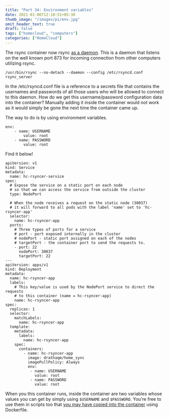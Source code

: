 ```yaml
---
title: "Part 34: Environment variables"
date: 2021-01-06T12:10:51+05:30
thumb_image: "/images/pi/env.jpg"
omit_header_text: true
draft: false
tags: ["homecloud", "computers"]
categories: ["HomeCloud"]
---
```


The rsync container now rsync [as a daemon](https://www.jveweb.net/en/archives/2011/01/running-rsync-as-a-daemon.html). This is a daemon that listens on the well known port 873 for incoming connection from other computers utilizing rsync. 

```
/usr/bin/rsync --no-detach --daemon --config /etc/rsyncd.conf rsync_server
```

In the /etc/rsyncd.conf file is a reference to a secrets file that contains the usernames and passwords of all those users who will be allowed to connect to this daemon. How do we get this username/password configuration data into the container? Manually adding it inside the container would not work as it would simply be gone the next time the container came up. 

The way to do is by using environment variables. 

```
env:
    - name: USERNAME
        value: root
    - name: PASSWORD
        value: root
```

Find it below!

```
apiVersion: v1
kind: Service
metadata:
  name: hc-rsyncer-service
spec:
  # Expose the service on a static port on each node
  # so that we can access the service from outside the cluster
  type: NodePort

  # When the node receives a request on the static node (30037)
  # it will forward to all pods with the label 'name' set to 'hc-rsyncer-app'
  selector:
    name: hc-rsyncer-app
  ports:
    # Three types of ports for a service
    # port - port exposed internally in the cluster
    # nodePort - static port assigned on each of the nodes
    # targetPort - the container port to send the requests to.
    - port: 22
      nodePort: 30037
      targetPort: 22
---
apiVersion: apps/v1
kind: Deployment
metadata:
  name: hc-rsyncer-app
  labels:
    # This key/value is used by the NodePort service to direct the requests
    # to this container (name = hc-rsyncer-app)
    name: hc-rsyncer-app
spec:
  replicas: 1
  selector:
    matchLabels:
      name: hc-rsyncer-app
  template:
    metadata:
      labels:
        name: hc-rsyncer-app
    spec:
      containers:
        - name: hc-rsyncer-app
          image: drathaqm/home_sync
          imagePullPolicy: Always
          env:
           - name: USERNAME
             value: root
           - name: PASSWORD
             value: root
```

When you this container runs, inside the container are two variables whose values you can get by simply using `$USERNAME` and `$PASSWORD`. You're free to use them in scripts too that [you may have copied into the container](/posts/pi/31_adding_rsync/) using Dockerfile. 

